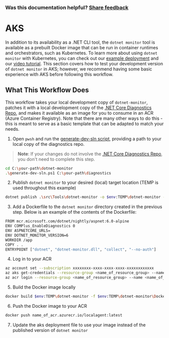 
### Was this documentation helpful? [Share feedback](https://www.research.net/r/DGDQWXH?src=documentation%2FlearningPath%2Faks)

# AKS

In addition to its availability as a .NET CLI tool, the `dotnet monitor` tool is available as a prebuilt Docker image that can be run in container runtimes and orchestrators, such as Kubernetes. To learn more about using `dotnet monitor` with Kubernetes, you can check out our [example deployment](https://github.com/dotnet/dotnet-monitor/blob/main/documentation/kubernetes.md) and our [video tutorial](https://github.com/dotnet/dotnet-monitor/tree/main/samples/AKS_Tutorial). This section covers how to test your development version of `dotnet monitor` in AKS; however, we recommend having some basic experience with AKS before following this workflow.

## What This Workflow Does

This workflow takes your local development copy of `dotnet-monitor`, patches it with a local development copy of the [.NET Core Diagnostics Repo](https://github.com/dotnet/diagnostics#net-core-diagnostics-repo), and makes it available as an image for you to consume in an ACR (Azure Container Registry). Note that there are many other ways to do this - this is meant to serve as a basic template that can be adapted to match your needs.

1. Open `pwsh` and run the [generate-dev-sln script](https://github.com/dotnet/dotnet-monitor/blob/main/generate-dev-sln.ps1), providing a path to your local copy of the diagnostics repo.

>**Note**: If your changes do not involve the [.NET Core Diagnostics Repo](https://github.com/dotnet/diagnostics#net-core-diagnostics-repo), you don't need to complete this step.

```bash
cd C:\your-path\dotnet-monitor 
.\generate-dev-sln.ps1 C:\your-path\diagnostics
```

2. Publish `dotnet monitor` to your desired (local) target location (TEMP is used throughout this example)

```bash
dotnet publish .\src\Tools\dotnet-monitor -o $env:TEMP\dotnet-monitor -c Release -f net6.0
```

3. Add a Dockerfile to the `dotnet monitor` directory created in the previous step. Below is an example of the contents of the Dockerfile:

```bash
FROM mcr.microsoft.com/dotnet/nightly/aspnet:6.0-alpine 
ENV COMPlus_EnableDiagnostics 0
ENV ASPNETCORE_URLS=
ENV DOTNET_MONITOR_VERSION=6
WORKDIR /app
COPY . .
ENTRYPOINT ["dotnet", "dotnet-monitor.dll", "collect", "--no-auth"]
```

4. Log in to your ACR

```bash
az account set --subscription xxxxxxxx-xxxx-xxxx-xxxx-xxxxxxxxxxxx
az aks get-credentials --resource-group <name_of_resource_group> --name <name_of_aks>
az acr login --resource-group <name_of_resource_group> --name <name_of_acr>
```

5. Build the Docker image locally

```bash
docker build $env:TEMP\dotnet-monitor -f $env:TEMP\dotnet-monitor\Dockerfile.localagent -t name_of_acr.azurecr.io/localagent
```

6. Push the Docker image to your ACR

```bash
docker push name_of_acr.azurecr.io/localagent:latest
```

7. Update the aks deployment file to use your image instead of the published version of `dotnet monitor`
